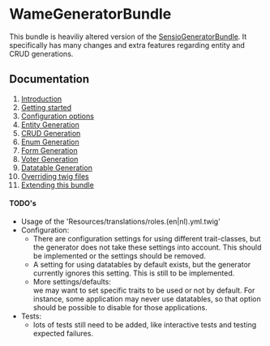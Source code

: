 WameGeneratorBundle
=====================

This bundle is heaviliy altered version of the
[SensioGeneratorBundle](http://symfony.com/doc/3.0/bundles/SensioGeneratorBundle/index.html).
It specifically has many changes and extra features
regarding entity and CRUD generations.


## Documentation

1. [Introduction](Resources/doc/1_introduction.md)
2. [Getting started](Resources/doc/2_getting_started.md)
3. [Configuration options](Resources/doc/3_configuration.md)
4. [Entity Generation](Resources/doc/4_entity_generation.md)
5. [CRUD Generation](Resources/doc/5_crud_generation.md)
6. [Enum Generation](Resources/doc/6_enum_generation.md)
7. [Form Generation](Resources/doc/7_form_generation.md)
8. [Voter Generation](Resources/doc/8_voter_generation.md)
9. [Datatable Generation](Resources/doc/9_datatable_generation.md)
10. [Overriding twig files](Resources/doc/10_overriding_twig.md)
11. [Extending this bundle](Resources/doc/11_extending_bundle.md)


#### TODO's

- Usage of the 'Resources/translations/roles.(en|nl).yml.twig'
- Configuration: 
    - There are configuration settings for using different trait-classes,
but the generator does not take these settings into account.
This should be implemented or the settings should be removed.
    - A setting for using datatables by default exists, but the generator
    currently ignores this setting. This is still to be implemented.
    - More settings/defaults:  
    we may want to set specific traits to be used or not by default. 
    For instance, some application may never use datatables, so that
    option should be possible to disable for those applications.
- Tests:
    - lots of tests still need to be added, like interactive tests
     and testing expected failures.
